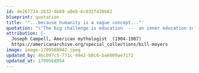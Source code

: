 ```yaml
---
id: de267734-2632-4b69-a0eb-6c032f438b82
blueprint: quotation
title: '"...because humanity is a vague concept..."'
quotation: "\"The big challenge is education  --  an inner education so that the person identifies himself with 'humanity', rather than with the in-group. Now, that isn't easy because humanity is a vague concept, and the in-group is what you're experiencing."
attribution: |-
  Joseph Campell, American mythologist  (1904-1987)
  https://americanarchive.org/special_collections/bill-moyers
image: image-1709568942.jpeg
updated_by: 46c097c5-771c-49e2-b8c6-ba6009ae7172
updated_at: 1709568954
---
```

